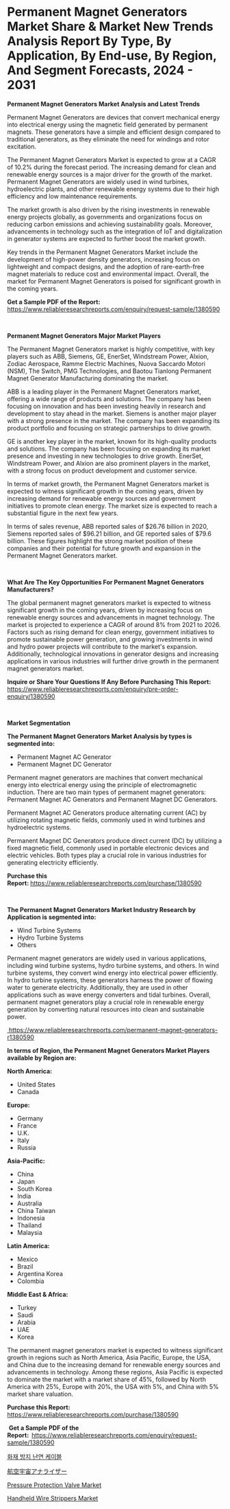 <p><h1>Permanent Magnet Generators Market Share & Market New Trends Analysis Report By Type, By Application, By End-use, By Region, And Segment Forecasts, 2024 - 2031</h1></p><p><strong>Permanent Magnet Generators Market Analysis and Latest Trends</strong></p>
<p><p>Permanent Magnet Generators are devices that convert mechanical energy into electrical energy using the magnetic field generated by permanent magnets. These generators have a simple and efficient design compared to traditional generators, as they eliminate the need for windings and rotor excitation.</p><p>The Permanent Magnet Generators Market is expected to grow at a CAGR of 10.2% during the forecast period. The increasing demand for clean and renewable energy sources is a major driver for the growth of the market. Permanent Magnet Generators are widely used in wind turbines, hydroelectric plants, and other renewable energy systems due to their high efficiency and low maintenance requirements.</p><p>The market growth is also driven by the rising investments in renewable energy projects globally, as governments and organizations focus on reducing carbon emissions and achieving sustainability goals. Moreover, advancements in technology such as the integration of IoT and digitalization in generator systems are expected to further boost the market growth.</p><p>Key trends in the Permanent Magnet Generators Market include the development of high-power density generators, increasing focus on lightweight and compact designs, and the adoption of rare-earth-free magnet materials to reduce cost and environmental impact. Overall, the market for Permanent Magnet Generators is poised for significant growth in the coming years.</p></p>
<p><strong>Get a Sample PDF of the Report:&nbsp;</strong> <a href="https://www.reliableresearchreports.com/enquiry/request-sample/1380590">https://www.reliableresearchreports.com/enquiry/request-sample/1380590</a></p>
<p>&nbsp;</p>
<p><strong>Permanent Magnet Generators Major Market Players</strong></p>
<p><p>The Permanent Magnet Generators market is highly competitive, with key players such as ABB, Siemens, GE, EnerSet, Windstream Power, Alxion, Zodiac Aerospace, Ramme Electric Machines, Nuova Saccardo Motori (NSM), The Switch, PMG Technologies, and Baotou Tianlong Permanent Magnet Generator Manufacturing dominating the market.</p><p>ABB is a leading player in the Permanent Magnet Generators market, offering a wide range of products and solutions. The company has been focusing on innovation and has been investing heavily in research and development to stay ahead in the market. Siemens is another major player with a strong presence in the market. The company has been expanding its product portfolio and focusing on strategic partnerships to drive growth.</p><p>GE is another key player in the market, known for its high-quality products and solutions. The company has been focusing on expanding its market presence and investing in new technologies to drive growth. EnerSet, Windstream Power, and Alxion are also prominent players in the market, with a strong focus on product development and customer service.</p><p>In terms of market growth, the Permanent Magnet Generators market is expected to witness significant growth in the coming years, driven by increasing demand for renewable energy sources and government initiatives to promote clean energy. The market size is expected to reach a substantial figure in the next few years.</p><p>In terms of sales revenue, ABB reported sales of $26.76 billion in 2020, Siemens reported sales of $96.21 billion, and GE reported sales of $79.6 billion. These figures highlight the strong market position of these companies and their potential for future growth and expansion in the Permanent Magnet Generators market.</p></p>
<p>&nbsp;</p>
<p><strong>What Are The Key Opportunities For Permanent Magnet Generators Manufacturers?</strong></p>
<p><p>The global permanent magnet generators market is expected to witness significant growth in the coming years, driven by increasing focus on renewable energy sources and advancements in magnet technology. The market is projected to experience a CAGR of around 8% from 2021 to 2026. Factors such as rising demand for clean energy, government initiatives to promote sustainable power generation, and growing investments in wind and hydro power projects will contribute to the market's expansion. Additionally, technological innovations in generator designs and increasing applications in various industries will further drive growth in the permanent magnet generators market.</p></p>
<p><strong>Inquire or Share Your Questions If Any Before Purchasing This Report:</strong> <a href="https://www.reliableresearchreports.com/enquiry/pre-order-enquiry/1380590">https://www.reliableresearchreports.com/enquiry/pre-order-enquiry/1380590</a></p>
<p>&nbsp;</p>
<p><strong>Market Segmentation</strong></p>
<p><strong>The Permanent Magnet Generators Market Analysis by types is segmented into:</strong></p>
<p><ul><li>Permanent Magnet AC Generator</li><li>Permanent Magnet DC Generator</li></ul></p>
<p><p>Permanent magnet generators are machines that convert mechanical energy into electrical energy using the principle of electromagnetic induction. There are two main types of permanent magnet generators: Permanent Magnet AC Generators and Permanent Magnet DC Generators. </p><p>Permanent Magnet AC Generators produce alternating current (AC) by utilizing rotating magnetic fields, commonly used in wind turbines and hydroelectric systems. </p><p>Permanent Magnet DC Generators produce direct current (DC) by utilizing a fixed magnetic field, commonly used in portable electronic devices and electric vehicles. Both types play a crucial role in various industries for generating electricity efficiently.</p></p>
<p><strong>Purchase this Report:&nbsp;</strong><a href="https://www.reliableresearchreports.com/purchase/1380590">https://www.reliableresearchreports.com/purchase/1380590</a></p>
<p>&nbsp;</p>
<p><strong>The Permanent Magnet Generators Market Industry Research by Application is segmented into:</strong></p>
<p><ul><li>Wind Turbine Systems</li><li>Hydro Turbine Systems</li><li>Others</li></ul></p>
<p><p>Permanent magnet generators are widely used in various applications, including wind turbine systems, hydro turbine systems, and others. In wind turbine systems, they convert wind energy into electrical power efficiently. In hydro turbine systems, these generators harness the power of flowing water to generate electricity. Additionally, they are used in other applications such as wave energy converters and tidal turbines. Overall, permanent magnet generators play a crucial role in renewable energy generation by converting natural resources into clean and sustainable power.</p></p>
<p><a href="https://www.reliableresearchreports.com/permanent-magnet-generators-r1380590">&nbsp;https://www.reliableresearchreports.com/permanent-magnet-generators-r1380590</a></p>
<p><strong>In terms of Region, the Permanent Magnet Generators Market Players available by Region are:</strong></p>
<p>
    <p> <strong> North America: </strong>
        <ul>
            <li>United States</li>
            <li>Canada</li>
        </ul>
        </p> 
    <p> <strong> Europe: </strong>
        <ul>
            <li>Germany</li>
            <li>France</li>
            <li>U.K.</li>
            <li>Italy</li>
            <li>Russia</li>
        </ul>
        </p> 
    <p> <strong> Asia-Pacific: </strong>
        <ul>
            <li>China</li>
            <li>Japan</li>
            <li>South Korea</li>
            <li>India</li>
            <li>Australia</li>
            <li>China Taiwan</li>
            <li>Indonesia</li>
            <li>Thailand</li>
            <li>Malaysia</li>
        </ul>
        </p> 
    <p> <strong> Latin America: </strong>
        <ul>
            <li>Mexico</li>
            <li>Brazil</li>
            <li>Argentina Korea</li>
            <li>Colombia</li>
        </ul>
        </p> 
    <p> <strong> Middle East & Africa: </strong>
        <ul>
            <li>Turkey</li>
            <li>Saudi</li>
            <li>Arabia</li>
            <li>UAE</li>
            <li>Korea</li>
        </ul>
    </p>
    </p>
<p><p>The permanent magnet generators market is expected to witness significant growth in regions such as North America, Asia Pacific, Europe, the USA, and China due to the increasing demand for renewable energy sources and advancements in technology. Among these regions, Asia Pacific is expected to dominate the market with a market share of 45%, followed by North America with 25%, Europe with 20%, the USA with 5%, and China with 5% market share valuation.</p></p>
<p><strong>Purchase this Report: </strong><a href="https://www.reliableresearchreports.com/purchase/1380590">https://www.reliableresearchreports.com/purchase/1380590</a></p>
<p>&nbsp;<strong>Get a Sample PDF of the Report:&nbsp;&nbsp;</strong><a href="https://www.reliableresearchreports.com/enquiry/request-sample/1380590">https://www.reliableresearchreports.com/enquiry/request-sample/1380590</a></p>
<p><strong></strong></p>
<p><p><a href="https://github.com/tukangkrupk/Market-Research-Report-List-1/blob/main/3143125171186.md">화재 방지 난연 케이블</a></p><p><a href="https://medium.com/@diegoskiles2023/153%E3%83%9A%E3%83%BC%E3%82%B8%E3%81%A7%E7%B6%B2%E7%BE%85%E3%81%95%E3%82%8C%E3%81%9F-%E8%88%AA%E7%A9%BA%E5%AE%87%E5%AE%99%E3%82%A2%E3%83%8A%E3%83%A9%E3%82%A4%E3%82%B6%E3%83%BC%E5%B8%82%E5%A0%B4%E3%81%AE%E5%8B%95%E5%90%91%E6%8E%A2%E7%B4%A2-%E3%82%B0%E3%83%AD%E3%83%BC%E3%83%90%E3%83%AB%E3%83%88%E3%83%AC%E3%83%B3%E3%83%89%E3%81%A8%E5%B0%86%E6%9D%A5%E3%81%AE%E6%88%90%E9%95%B7%E5%B1%95%E6%9C%9B-2024%E5%B9%B4-2031%E5%B9%B4-14fb496aa3c5">航空宇宙アナライザー</a></p><p><a href="https://github.com/AKSHATREPORTPRIME/Market-Research-Report-List-5/blob/main/pressure-protection-valve-market.md">Pressure Protection Valve Market</a></p><p><a href="https://github.com/riwar777/Market-Research-Report-List-1/blob/main/handheld-wire-strippers-market.md">Handheld Wire Strippers Market</a></p></p>